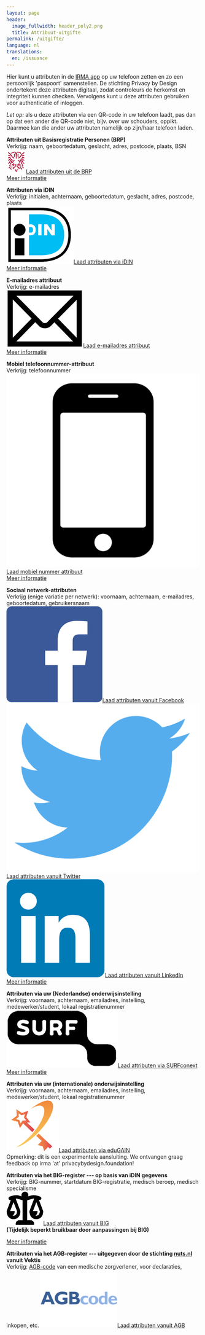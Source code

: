 ```yaml
---
layout: page
header:
  image_fullwidth: header_poly2.png
  title: Attribuut-uitgifte  
permalink: /uitgifte/
language: nl
translations:
  en: /issuance
---
```


<style type="text/css">
  article a.button {
    margin-bottom: 0.5rem;
    margin-top: 0.5rem;
    background-color: #568099;
  }
  article a img {
    height: 1.75rem;
    padding-right: 1rem;
  }
</style>

Hier kunt u attributen in de [IRMA app](/download) op uw telefoon
zetten en zo een persoonlijk 'paspoort' samenstellen. De stichting
Privacy by Design ondertekent deze attributen digitaal, zodat
controleurs de herkomst en integriteit kunnen checken. Vervolgens kunt
u deze attributen gebruiken voor authenticatie of inloggen. 

*Let op:* als u deze attributen via een QR-code in uw telefoon
laadt, pas dan op dat een ander die QR-code niet, bijv. over uw
schouders, oppikt. Daarmee kan die ander uw attributen namelijk
op zijn/haar telefoon laden.

**Attributen uit Basisregistratie Personen (BRP)**  
Verkrijg: naam, geboortedatum, geslacht, adres, postcode, plaats, BSN  
<a class="button" href="https://services.nijmegen.nl/irma/issue/start">
<img src="/images/nijmegen.png">Laad attributen uit de BRP</a>  
[Meer informatie](/uitgifte-brp)

**Attributen via iDIN**  
Verkrijg: initialen, achternaam, geboortedatum, geslacht, adres, postcode, plaats  
<a class="button" href="/uitgifte/idin">
<img src="/images/idin.png">Laad attributen via iDIN</a>  
[Meer informatie](/uitgifte-idin)

**E-mailadres attribuut**  
Verkrijg: e-mailadres  
<a class="button" href="/uitgifte/email">
<img src="/images/email.png">Laad e-mailadres attribuut</a>  
[Meer informatie](/uitgifte-email)

**Mobiel telefoonnummer-attribuut**  
Verkrijg: telefoonnummer  
<a class="button" href="/uitgifte/telefoonnummer">
<img src="/images/mobile.png">Laad mobiel nummer attribuut</a>  
[Meer informatie](/uitgifte-mobiel)

**Sociaal netwerk-attributen**  
Verkrijg (enige variatie per netwerk): voornaam, achternaam, e-mailadres, geboortedatum, gebruikersnaam  
<a class="button" href="/uitgifte/social/facebook">
<img src="/images/facebook.png">Laad attributen vanuit Facebook</a>
<a class="button" href="/uitgifte/social/twitter">
<img src="/images/twitter.png">Laad attributen vanuit Twitter</a>  
<a class="button" href="/uitgifte/social/linkedin">
<img src="/images/linkedin.png">Laad attributen vanuit LinkedIn</a>  
[Meer informatie](/uitgifte-socialmedia)

**Attributen via uw (Nederlandse) onderwijsinstelling**  
Verkrijg: voornaam, achternaam, emailadres, instelling, medewerker/student, lokaal registratienummer  
<a class="button" href="/uitgifte/surfnet">
<img src="/images/surfnet.png">Laad attributen via SURFconext</a>  
[Meer informatie](/uitgifte-surfconext)

**Attributen via uw (internationale) onderwijsinstelling**  
Verkrijg: voornaam, achternaam, emailadres, instelling, medewerker/student, lokaal registratienummer  
<a class="button" href="/uitgifte/surfnet/edugain">
<img src="/images/edugain.png">Laad attributen via eduGAIN</a>  
Opmerking: dit is een experimentele aansluiting. We ontvangen graag feedback op irma 'at' privacybydesign.foundation!
<!-- [Meer informatie](/uitgifte-surfconext) -->

**Attributen via het BIG-register --- op basis van iDIN gegevens**  
Verkrijg: BIG-nummer, startdatum BIG-registratie, medisch beroep, medisch specialisme  
<a class="button" href="/uitgifte/big">
<img src="/images/big.png">Laad attributen vanuit BIG</a>  
**(Tijdelijk beperkt bruikbaar door aanpassingen bij BIG)**

[Meer informatie](/uitgifte-big)

**Attributen via het AGB-register --- uitgegeven door de stichting [nuts.nl](httpss://nuts.nl) vanuit Vektis**  
Verkrijg: [AGB-code](https://www.agbcode.nl/) van een medische zorgverlener, voor declaraties, inkopen, etc.
<a class="button" href="https://irma-agb.nuts.nl/">
<img src="/images/agb-code.gif">Laad attributen vanuit AGB</a>  
